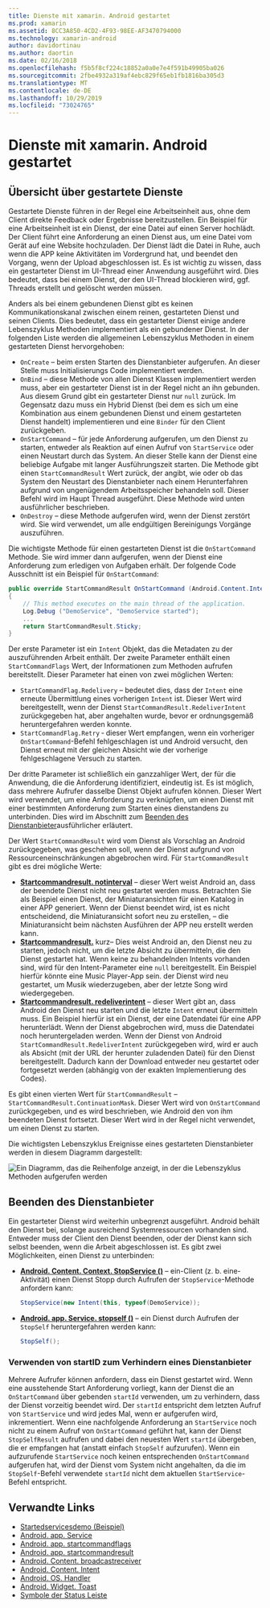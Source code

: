 ```yaml
---
title: Dienste mit xamarin. Android gestartet
ms.prod: xamarin
ms.assetid: 8CC3A850-4CD2-4F93-98EE-AF3470794000
ms.technology: xamarin-android
author: davidortinau
ms.author: daortin
ms.date: 02/16/2018
ms.openlocfilehash: f5b5f8cf224c18852a0a0e7e4f591b49905ba026
ms.sourcegitcommit: 2fbe4932a319af4ebc829f65eb1fb1816ba305d3
ms.translationtype: MT
ms.contentlocale: de-DE
ms.lasthandoff: 10/29/2019
ms.locfileid: "73024765"
---
```

# <a name="started-services-with-xamarinandroid"></a>Dienste mit xamarin. Android gestartet

## <a name="started-services-overview"></a>Übersicht über gestartete Dienste

Gestartete Dienste führen in der Regel eine Arbeitseinheit aus, ohne dem Client direkte Feedback oder Ergebnisse bereitzustellen. Ein Beispiel für eine Arbeitseinheit ist ein Dienst, der eine Datei auf einen Server hochlädt. Der Client führt eine Anforderung an einen Dienst aus, um eine Datei vom Gerät auf eine Website hochzuladen. Der Dienst lädt die Datei in Ruhe, auch wenn die APP keine Aktivitäten im Vordergrund hat, und beendet den Vorgang, wenn der Upload abgeschlossen ist. Es ist wichtig zu wissen, dass ein gestarteter Dienst im UI-Thread einer Anwendung ausgeführt wird. Dies bedeutet, dass bei einem Dienst, der den UI-Thread blockieren wird, ggf. Threads erstellt und gelöscht werden müssen.

Anders als bei einem gebundenen Dienst gibt es keinen Kommunikationskanal zwischen einem reinen, gestarteten Dienst und seinen Clients. Dies bedeutet, dass ein gestarteter Dienst einige andere Lebenszyklus Methoden implementiert als ein gebundener Dienst. In der folgenden Liste werden die allgemeinen Lebenszyklus Methoden in einem gestarteten Dienst hervorgehoben:

- `OnCreate` &ndash; beim ersten Starten des Dienstanbieter aufgerufen. An dieser Stelle muss Initialisierungs Code implementiert werden.
- `OnBind` &ndash; diese Methode von allen Dienst Klassen implementiert werden muss, aber ein gestarteter Dienst ist in der Regel nicht an ihn gebunden. Aus diesem Grund gibt ein gestarteter Dienst nur `null` zurück. Im Gegensatz dazu muss ein Hybrid Dienst (bei dem es sich um eine Kombination aus einem gebundenen Dienst und einem gestarteten Dienst handelt) implementieren und eine `Binder` für den Client zurückgeben.
- `OnStartCommand` &ndash; für jede Anforderung aufgerufen, um den Dienst zu starten, entweder als Reaktion auf einen Aufruf von `StartService` oder einen Neustart durch das System. An dieser Stelle kann der Dienst eine beliebige Aufgabe mit langer Ausführungszeit starten. Die Methode gibt einen `StartCommandResult` Wert zurück, der angibt, wie oder ob das System den Neustart des Dienstanbieter nach einem Herunterfahren aufgrund von ungenügendem Arbeitsspeicher behandeln soll. Dieser Befehl wird im Haupt Thread ausgeführt. Diese Methode wird unten ausführlicher beschrieben.
- `OnDestroy` &ndash; diese Methode aufgerufen wird, wenn der Dienst zerstört wird. Sie wird verwendet, um alle endgültigen Bereinigungs Vorgänge auszuführen.

Die wichtigste Methode für einen gestarteten Dienst ist die `OnStartCommand` Methode. Sie wird immer dann aufgerufen, wenn der Dienst eine Anforderung zum erledigen von Aufgaben erhält. Der folgende Code Ausschnitt ist ein Beispiel für `OnStartCommand`: 

```csharp
public override StartCommandResult OnStartCommand (Android.Content.Intent intent, StartCommandFlags flags, int startId)
{
    // This method executes on the main thread of the application.
    Log.Debug ("DemoService", "DemoService started");
    ...
    return StartCommandResult.Sticky;
}
```

Der erste Parameter ist ein `Intent` Objekt, das die Metadaten zu der auszuführenden Arbeit enthält. Der zweite Parameter enthält einen `StartCommandFlags` Wert, der Informationen zum Methoden aufrufen bereitstellt. Dieser Parameter hat einen von zwei möglichen Werten:

- `StartCommandFlag.Redelivery` &ndash; bedeutet dies, dass der `Intent` eine erneute Übermittlung eines vorherigen `Intent` ist. Dieser Wert wird bereitgestellt, wenn der Dienst `StartCommandResult.RedeliverIntent` zurückgegeben hat, aber angehalten wurde, bevor er ordnungsgemäß heruntergefahren werden konnte.
- `StartCommandFlag.Retry` &dash; dieser Wert empfangen, wenn ein vorheriger `OnStartCommand`-Befehl fehlgeschlagen ist und Android versucht, den Dienst erneut mit der gleichen Absicht wie der vorherige fehlgeschlagene Versuch zu starten.

Der dritte Parameter ist schließlich ein ganzzahliger Wert, der für die Anwendung, die die Anforderung identifiziert, eindeutig ist. Es ist möglich, dass mehrere Aufrufer dasselbe Dienst Objekt aufrufen können. Dieser Wert wird verwendet, um eine Anforderung zu verknüpfen, um einen Dienst mit einer bestimmten Anforderung zum Starten eines dienstandens zu unterbinden. Dies wird im Abschnitt zum [Beenden des Dienstanbieter](#Stopping_the_Service)ausführlicher erläutert. 

Der Wert `StartCommandResult` wird vom Dienst als Vorschlag an Android zurückgegeben, was geschehen soll, wenn der Dienst aufgrund von Ressourceneinschränkungen abgebrochen wird. Für `StartCommandResult` gibt es drei mögliche Werte:

- **[Startcommandresult. notinterval](xref:Android.App.StartCommandResult.NotSticky)** &ndash; dieser Wert weist Android an, dass der beendete Dienst nicht neu gestartet werden muss. Betrachten Sie als Beispiel einen Dienst, der Miniaturansichten für einen Katalog in einer APP generiert. Wenn der Dienst beendet wird, ist es nicht entscheidend, die Miniaturansicht sofort neu zu erstellen, &ndash; die Miniaturansicht beim nächsten Ausführen der APP neu erstellt werden kann.
- **[Startcommandresult.](xref:Android.App.StartCommandResult.Sticky)** kurz&ndash; Dies weist Android an, den Dienst neu zu starten, jedoch nicht, um die letzte Absicht zu übermitteln, die den Dienst gestartet hat. Wenn keine zu behandelnden Intents vorhanden sind, wird für den Intent-Parameter eine `null` bereitgestellt. Ein Beispiel hierfür könnte eine Music Player-App sein. der Dienst wird neu gestartet, um Musik wiederzugeben, aber der letzte Song wird wiedergegeben.
- **[Startcommandresult. redeliverintent](xref:Android.App.StartCommandResult.RedeliverIntent)** &ndash; dieser Wert gibt an, dass Android den Dienst neu starten und die letzte `Intent` erneut übermitteln muss. Ein Beispiel hierfür ist ein Dienst, der eine Datendatei für eine APP herunterlädt. Wenn der Dienst abgebrochen wird, muss die Datendatei noch heruntergeladen werden. Wenn der Dienst von Android `StartCommandResult.RedeliverIntent` zurückgegeben wird, wird er auch als Absicht (mit der URL der herunter zuladenden Datei) für den Dienst bereitgestellt. Dadurch kann der Download entweder neu gestartet oder fortgesetzt werden (abhängig von der exakten Implementierung des Codes).

Es gibt einen vierten Wert für `StartCommandResult` &ndash; `StartCommandResult.ContinuationMask`. Dieser Wert wird von `OnStartCommand` zurückgegeben, und es wird beschrieben, wie Android den von ihm beendeten Dienst fortsetzt. Dieser Wert wird in der Regel nicht verwendet, um einen Dienst zu starten.

Die wichtigsten Lebenszyklus Ereignisse eines gestarteten Dienstanbieter werden in diesem Diagramm dargestellt: 

![Ein Diagramm, das die Reihenfolge anzeigt, in der die Lebenszyklus Methoden aufgerufen werden](started-services-images/started-service-01.png "Ein Diagramm, das die Reihenfolge anzeigt, in der die Lebenszyklus Methoden aufgerufen werden.")

<a name="Stopping_the_Service" />

## <a name="stopping-the-service"></a>Beenden des Dienstanbieter

Ein gestarteter Dienst wird weiterhin unbegrenzt ausgeführt. Android behält den Dienst bei, solange ausreichend Systemressourcen vorhanden sind. Entweder muss der Client den Dienst beenden, oder der Dienst kann sich selbst beenden, wenn die Arbeit abgeschlossen ist. Es gibt zwei Möglichkeiten, einen Dienst zu unterbinden: 

- **[Android. Content. Context. StopService ()](xref:Android.Content.Context.StopService*)** &ndash; ein-Client (z. b. eine-Aktivität) einen Dienst Stopp durch Aufrufen der `StopService`-Methode anfordern kann:

    ```csharp
    StopService(new Intent(this, typeof(DemoService));
    ```

- **[Android. app. Service. stopself ()](xref:Android.App.Service.StopSelf*)** &ndash; ein Dienst durch Aufrufen der `StopSelf` heruntergefahren werden kann:

    ```csharp
    StopSelf();
    ```

### <a name="using-startid-to-stop-a-service"></a>Verwenden von startID zum Verhindern eines Dienstanbieter

Mehrere Aufrufer können anfordern, dass ein Dienst gestartet wird. Wenn eine ausstehende Start Anforderung vorliegt, kann der Dienst die an `OnStartCommand` über gebenden `startId` verwenden, um zu verhindern, dass der Dienst vorzeitig beendet wird. Der `startId` entspricht dem letzten Aufruf von `StartService` und wird jedes Mal, wenn er aufgerufen wird, inkrementiert. Wenn eine nachfolgende Anforderung an `StartService` noch nicht zu einem Aufruf von `OnStartCommand` geführt hat, kann der Dienst `StopSelfResult` aufrufen und dabei den neuesten Wert `startId` übergeben, die er empfangen hat (anstatt einfach `StopSelf` aufzurufen). Wenn ein aufzurufende `StartService` noch keinen entsprechenden `OnStartCommand` aufgerufen hat, wird der Dienst vom System nicht angehalten, da die im `StopSelf`-Befehl verwendete `startId` nicht dem aktuellen `StartService`-Befehl entspricht.

## <a name="related-links"></a>Verwandte Links

- [Startedservicesdemo (Beispiel)](https://docs.microsoft.com/samples/xamarin/monodroid-samples/applicationfundamentals-servicesamples-startedservicesdemo)
- [Android. app. Service](xref:Android.App.Service)
- [Android. app. startcommandflags](xref:Android.App.StartCommandFlags)
- [Android. app. startcommandresult](xref:Android.App.StartCommandResult)
- [Android. Content. broadcastreceiver](xref:Android.Content.BroadcastReceiver)
- [Android. Content. Intent](xref:Android.Content.Intent)
- [Android. OS. Handler](xref:Android.OS.Handler)
- [Android. Widget. Toast](xref:Android.Widget.Toast)
- [Symbole der Status Leiste](https://developer.android.com/guide/practices/ui_guidelines/icon_design_status_bar.html)
